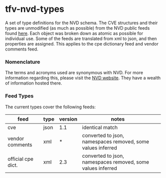 # tfv-nvd-types
A set of type definitions for the NVD schema. The CVE structures and their types are unmodified (as much as possible) from the NVD public feeds found [here](https://nvd.nist.gov/vuln/data-feeds#JSON_FEED). Each object was broken down as atomic as possible for individual use. Some of the feeds are translated from xml to json, and then properties are assigned. This applies to the cpe dictionary feed and vendor comments feed.

### Nomenclature
The terms and acronyms used are synonymous with NVD. For more information regarding this, please visit the [NVD website](https://nvd.nist.gov/). They have a wealth of information hosted there.

### Feed Types
The current types cover the following feeds:

| feed               	| type 	| version 	| notes                                                       	|   	|
|--------------------	|------	|---------	|-------------------------------------------------------------	|---	|
| cve                	| json 	| 1.1     	| identical match                                             	|   	|
| vendor comments    	| xml  	| *       	| converted to json, namespaces removed, some values inferred 	|   	|
| official cpe dict. 	| xml  	| 2.3     	| converted to json, namespaces removed, some values inferred 	|   	|
